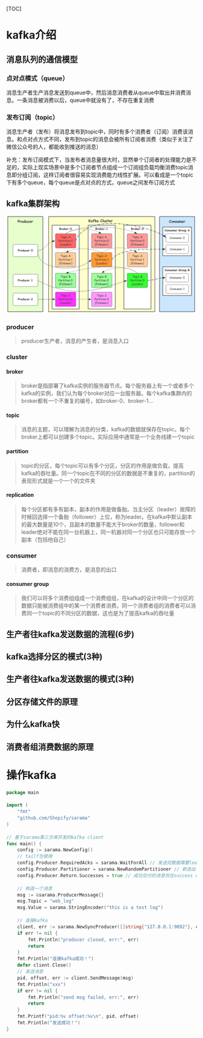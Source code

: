 [TOC]

# kafka介绍

## 消息队列的通信模型

### 点对点模式（queue）

消息生产者生产消息发送到queue中，然后消息消费者从queue中取出并消费消息。一条消息被消费以后，queue中就没有了，不存在重复消费

### 发布订阅（topic）

消息生产者（发布）将消息发布到topic中，同时有多个消费者（订阅）消费该消息。和点对点方式不同，发布到topic的消息会被所有订阅者消费（类似于关注了微信公众号的人，都能收到推送的消息）<br>

补充：发布订阅模式下，当发布者消息量很大时，显然单个订阅者的处理能力是不足的，实际上现实场景中是多个订阅者节点组成一个订阅组负载均衡消费topic消息即分组订阅，这样订阅者很容易实现消费能力线性扩展。可以看成是一个topic下有多个queue，每个queue是点对点的方式，queue之间发布订阅方式

## kafka集群架构

![image-20190909211437245](../images/image-20190909211437245.png)

### producer

> producer生产者，消息的产生者，是消息入口

### cluster

#### broker

> broker是指部署了kafka实例的服务器节点。每个服务器上有一个或者多个kafka的实例，我们认为每个broker对应一台服务器。每个kafka集群内的broker都有一个不重复的编号，如broker-0、broker-1...

#### topic

> 消息的主题，可以理解为消息的分类，kafka的数据就保存在topic。每个broker上都可以创建多个topic。实际应用中通常是一个业务线建一个topic

#### partition

> topic的分区，每个topic可以有多个分区，分区的作用是做负载，提高kafka的吞吐量。同一个topic在不同的分区的数据是不重复的，partition的表现形式就是一个一个的文件夹

#### replication

> 每个分区都有多有副本，副本的作用是做备胎。当主分区（leader）故障的时候回选择一个备胎（follower）上位，称为leader。在kafka中默认副本的最大数量是10个，且副本的数量不能大于broker的数量，follower和leader绝对不能在同一台机器上，同一机器对同一个分区也只可能存放一个副本（包括他自己）

### consumer

> 消费者，即消息的消费方，是消息的出口

#### consumer group

>  我们可以将多个消费组组成一个消费组组，在kafka的设计中同一个分区的数据只能被消费组中的某一个消费者消费。同一个消费者组的消费者可以消费同一个topic的不同分区的数据，这也是为了提高kafka的吞吐量

## 生产者往kafka发送数据的流程(6步)

## kafka选择分区的模式(3种)

## 生产者往kafka发送数据的模式(3种)

## 分区存储文件的原理

## 为什么kafka快

## 消费者组消费数据的原理

# 操作kafka

```GO
package main

import (
	"fmt"
	"github.com/Shopify/sarama"
)

// 基于sarama第三⽅库开发的kafka client
func main() {
	config := sarama.NewConfig()
	// tailf包使⽤
	config.Producer.RequiredAcks = sarama.WaitForAll // 发送完数据需要leader和follow都确认
	config.Producer.Partitioner = sarama.NewRandomPartitioner // 新选出⼀个 partition
	config.Producer.Return.Successes = true // 成功交付的消息将在success channel返回

	// 构造⼀个消息
	msg := &sarama.ProducerMessage{}
	msg.Topic = "web_log"
	msg.Value = sarama.StringEncoder("this is a test log")

	// 连接kafka
	client, err := sarama.NewSyncProducer([]string{"127.0.0.1:9092"}, config)
	if err != nil {
		fmt.Println("producer closed, err:", err)
		return
	}
	fmt.Println("连接kafka成功！")
	defer client.Close()
	// 发送消息
	pid, offset, err := client.SendMessage(msg)
	fmt.Println("xxx")
	if err != nil {
		fmt.Println("send msg failed, err:", err)
		return
	}
	fmt.Printf("pid:%v offset:%v\n", pid, offset)
	fmt.Println("发送成功！")
}
```


